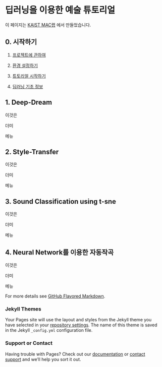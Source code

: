 딥러닝을 이용한 예술 튜토리얼
=============================

이 페이지는 [KAIST MAC랩](http://mac.kaist.ac.kr) 에서 만들었습니다.

## 0. 시작하기

1. [프로젝트에 관하여](about.md)

2. [환경 설정하기](setting.md)

3. [튜토리얼 시작하기](start.md)

4. [딥러닝 기초 정보](Deep_basic.md)

## 1. Deep-Dream

이것은

더미

메뉴

## 2. Style-Transfer

이것은

더미

메뉴

## 3. Sound Classification using t-sne

이것은

더미

메뉴

## 4. Neural Network를 이용한 자동작곡

이것은

더미

메뉴

For more details see [GitHub Flavored Markdown](https://guides.github.com/features/mastering-markdown/).

### Jekyll Themes

Your Pages site will use the layout and styles from the Jekyll theme you have selected in your [repository settings](https://github.com/maclab-kaist/DeepArt/settings). The name of this theme is saved in the Jekyll `_config.yml` configuration file.

### Support or Contact

Having trouble with Pages? Check out our [documentation](https://help.github.com/categories/github-pages-basics/) or [contact support](https://github.com/contact) and we’ll help you sort it out.
